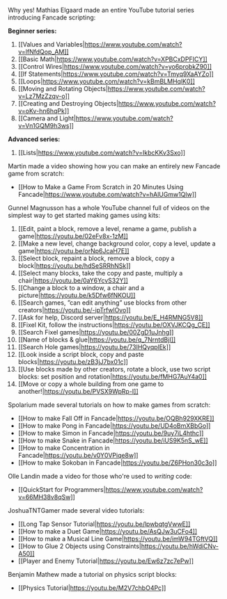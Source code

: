 Why yes! Mathias Elgaard made an entire YouTube tutorial series introducing Fancade scripting:

**Beginner series:**
1. [[Values and Variables|https://www.youtube.com/watch?v=lfNfdQop_AM]]
2. [[Basic Math|https://www.youtube.com/watch?v=XPBCxDPFICY]]
3. [[Control Wires|https://www.youtube.com/watch?v=yo6probkZ90]]
4. [[If Statements|https://www.youtube.com/watch?v=Tmyq9XaAYZo]]
5. [[Loops|https://www.youtube.com/watch?v=kBmBLMHqlK0]]
6. [[Moving and Rotating Objects|https://www.youtube.com/watch?v=Lz7MzZzqv-o]]
7. [[Creating and Destroying Objects|https://www.youtube.com/watch?v=oKv-hn6hqPk]]
8. [[Camera and Light|https://www.youtube.com/watch?v=Vn1GQM9h3ws]]

**Advanced series:**
1. [[Lists|https://www.youtube.com/watch?v=IkbcKKv3Sxo]] 

Martin made a video showing how you can make an entirely new Fancade game from scratch:

* [[How to Make a Game From Scratch in 20 Minutes Using Fancade|https://www.youtube.com/watch?v=hAlUGmw1Qlw]]

Gunnel Magnusson has a whole YouTube channel full of videos on the simplest way to get started making games using kits:

1. [[Edit, paint a block, remove a level, rename a game, publish a game|https://youtu.be/02eFv8x-1zM]]
2. [[Make a new level, change background color, copy a level, update a game|https://youtu.be/orNp6JcaH7E]]
3. [[Select block, repaint a block, remove a block, copy a block|https://youtu.be/hdSeSRRhNSk]]
4. [[Select many blocks, take the copy and paste, multiply a chair|https://youtu.be/0aY6YcvS32Y]]
5. [[Change a block to a window, a chair and a picture|https://youtu.be/k5Dfw6fNKOU]]
6. [[Search games, ”can edit anything” use blocks from other creators|https://youtu.be/-ipTrfwlOvo]]
7. [[Ask for help, Discord server|https://youtu.be/E_H4RMNG5V8]] 
8. [[Fixel Kit, follow the instructions|https://youtu.be/OXVJKCQg_CE]]
9. [[Search Fixel games|https://youtu.be/00ZgD1uJnhg]] 
10. [[Name of blocks & glue|https://youtu.be/q_7NrntdBjI]]
11. [[Search Hole games|https://youtu.be/73IHQyqplEk]]
12. [[Look inside a script block, copy and paste blocks|https://youtu.be/zB3jJ7bx01c]]
13. [[Use blocks made by other creators, rotate a block, use two script blocks: set position and rotation|https://youtu.be/fMHG7AuY4a0]]
14. [[Move or copy a whole building from one game to another!|https://youtu.be/PVSX9WpRp-I]]

Spolarium made several tutorials on how to make games from scratch:

* [[How to make Fall Off in Fancade|https://youtu.be/OQBh929XKRE]]
* [[How to make Pong in Fancade|https://youtu.be/UD4oBmXBbGo]]
* [[How to make Simon in Fancade|https://youtu.be/9uy7iL4hthc]]
* [[How to make Snake in Fancade|https://youtu.be/iUS9K5nS_wE]]
* [[How to make Concentration in Fancade|https://youtu.be/v0Y0VPiqe8w]]
* [[How to make Sokoban in Fancade|https://youtu.be/Z6PHon30c3o]]

Olle Landin made a video for those who're used to *writing* code:

* [[QuickStart for Programmers|https://www.youtube.com/watch?v=66MH38v8qSw]]

JoshuaTNTGamer made several video tutorials:

* [[Long Tap Sensor Tutorial|https://youtu.be/lpwbqtgVwwE]]
* [[How to make a Duet Game|https://youtu.be/AsQJw3uCFo4]]
* [[How to make a Musical Line Game|https://youtu.be/imW94TGftVQ]]
* [[How to Glue 2 Objects using Constraints|https://youtu.be/hWdiCNv-A50]]
* [[Player and Enemy Tutorial|https://youtu.be/Ew6z7zc7ePw]]

Benjamin Mathew made a tutorial on physics script blocks:

* [[Physics Tutorial|https://youtu.be/M2V7chbO4Pc]]